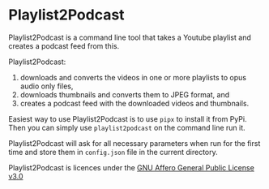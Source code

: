 # Playlist2Podcast

Playlist2Podcast is a command line tool that takes a Youtube playlist and creates a podcast feed from this.

Playlist2Podcast:
1) downloads and converts the videos in one or more playlists to opus audio only files,
2) downloads thumbnails and converts them to JPEG format, and
3) creates a podcast feed with the downloaded videos and thumbnails.

Easiest way to use Playlist2Podcast is to use `pipx` to install it from PyPi. Then you can simply use
`playlist2podcast` on the command line run it.

Playlist2Podcast will ask for all necessary parameters when run for the first time and store them in `config.json`
file in the current directory.

Playlist2Podcast is licences under
the [GNU Affero General Public License v3.0](http://www.gnu.org/licenses/agpl-3.0.html)
